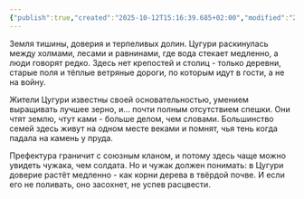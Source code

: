 ```yaml
---
{"publish":true,"created":"2025-10-12T15:16:39.685+02:00","modified":"2025-10-15T13:39:16.492+02:00","tags":["Место"],"cssclasses":""}
---
```


Земля тишины, доверия и терпеливых долин. Цугури раскинулась между холмами, лесами и равнинами, где вода стекает медленно, а люди говорят редко. Здесь нет крепостей и столиц - только деревни, старые поля и тёплые ветряные дороги, по которым идут в гости, а не на войну.

Жители Цугури известны своей основательностью, умением выращивать лучшее зерно, и… почти полным отсутствием спешки. Они чтят землю, чтут ками - больше делом, чем словами. Большинство семей здесь живут на одном месте веками и помнят, чья тень когда падала на камень у пруда.

Префектура граничит с союзным кланом, и потому здесь чаще можно увидеть чужака, чем солдата. Но и чужак должен понимать: в Цугури доверие растёт медленно - как корни дерева в твёрдой почве. И если его не поливать, оно засохнет, не успев расцвести.